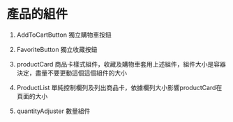 # 產品的組件

1. AddToCartButton 獨立購物車按鈕

2. FavoriteButton 獨立收藏按鈕

3. productCard 商品卡樣式組件，收藏及購物車套用上述組件，組件大小是容器決定，盡量不要更動這個這個組件的大小

4. ProductList 單純控制欄列及列出商品卡，依據欄列大小影響productCard在頁面的大小

5. quantityAdjuster 數量組件